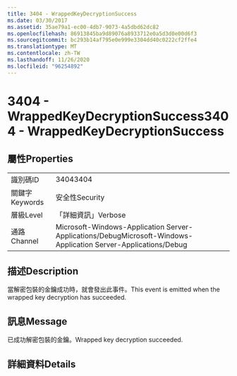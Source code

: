 ```yaml
---
title: 3404 - WrappedKeyDecryptionSuccess
ms.date: 03/30/2017
ms.assetid: 35ae79a1-ec00-4db7-9073-4a5dbd62dc82
ms.openlocfilehash: 86913845ba9d89076a8933712e0a5d3d0e00d6f3
ms.sourcegitcommit: bc293b14af795e0e999e3304dd40c0222cf2ffe4
ms.translationtype: MT
ms.contentlocale: zh-TW
ms.lasthandoff: 11/26/2020
ms.locfileid: "96254892"
---
```

# <a name="3404---wrappedkeydecryptionsuccess"></a><span data-ttu-id="2e181-102">3404 - WrappedKeyDecryptionSuccess</span><span class="sxs-lookup"><span data-stu-id="2e181-102">3404 - WrappedKeyDecryptionSuccess</span></span>

## <a name="properties"></a><span data-ttu-id="2e181-103">屬性</span><span class="sxs-lookup"><span data-stu-id="2e181-103">Properties</span></span>  
  
|||  
|-|-|  
|<span data-ttu-id="2e181-104">識別碼</span><span class="sxs-lookup"><span data-stu-id="2e181-104">ID</span></span>|<span data-ttu-id="2e181-105">3404</span><span class="sxs-lookup"><span data-stu-id="2e181-105">3404</span></span>|  
|<span data-ttu-id="2e181-106">關鍵字</span><span class="sxs-lookup"><span data-stu-id="2e181-106">Keywords</span></span>|<span data-ttu-id="2e181-107">安全性</span><span class="sxs-lookup"><span data-stu-id="2e181-107">Security</span></span>|  
|<span data-ttu-id="2e181-108">層級</span><span class="sxs-lookup"><span data-stu-id="2e181-108">Level</span></span>|<span data-ttu-id="2e181-109">「詳細資訊」</span><span class="sxs-lookup"><span data-stu-id="2e181-109">Verbose</span></span>|  
|<span data-ttu-id="2e181-110">通路</span><span class="sxs-lookup"><span data-stu-id="2e181-110">Channel</span></span>|<span data-ttu-id="2e181-111">Microsoft-Windows-Application Server-Applications/Debug</span><span class="sxs-lookup"><span data-stu-id="2e181-111">Microsoft-Windows-Application Server-Applications/Debug</span></span>|  
  
## <a name="description"></a><span data-ttu-id="2e181-112">描述</span><span class="sxs-lookup"><span data-stu-id="2e181-112">Description</span></span>  

 <span data-ttu-id="2e181-113">當解密包裝的金鑰成功時，就會發出此事件。</span><span class="sxs-lookup"><span data-stu-id="2e181-113">This event is emitted when the wrapped key decryption has succeeded.</span></span>  
  
## <a name="message"></a><span data-ttu-id="2e181-114">訊息</span><span class="sxs-lookup"><span data-stu-id="2e181-114">Message</span></span>  

 <span data-ttu-id="2e181-115">已成功解密包裝的金鑰。</span><span class="sxs-lookup"><span data-stu-id="2e181-115">Wrapped key decryption succeeded.</span></span>  
  
## <a name="details"></a><span data-ttu-id="2e181-116">詳細資料</span><span class="sxs-lookup"><span data-stu-id="2e181-116">Details</span></span>
